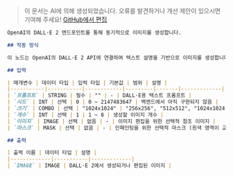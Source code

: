 > 이 문서는 AI에 의해 생성되었습니다. 오류를 발견하거나 개선 제안이 있으시면 기여해 주세요! [GitHub에서 편집](https://github.com/Comfy-Org/embedded-docs/blob/main/comfyui_embedded_docs/docs/OpenAIDalle2/ko.md)

```markdown
OpenAI의 DALL·E 2 엔드포인트를 통해 동기적으로 이미지를 생성합니다.

## 작동 방식

이 노드는 OpenAI의 DALL·E 2 API에 연결하여 텍스트 설명을 기반으로 이미지를 생성합니다. 텍스트 프롬프트를 제공하면 노드가 이를 OpenAI 서버로 전송하고, 서버는 해당 이미지를 생성하여 ComfyUI로 반환합니다. 이 노드는 두 가지 모드로 작동할 수 있습니다: 텍스트 프롬프트만 사용하는 표준 이미지 생성 모드와, 이미지와 마스크가 모두 제공되었을 때의 이미지 편집 모드입니다. 편집 모드에서는 마스크를 사용하여 원본 이미지의 어떤 부분을 수정할지 결정하며 다른 영역은 변경하지 않고 유지합니다.

## 입력

| 매개변수 | 데이터 타입 | 입력 타입 | 기본값 | 범위 | 설명 |
|-----------|-----------|------------|---------|-------|-------------|
| `프롬프트` | STRING | 필수 | "" | - | DALL·E용 텍스트 프롬프트 |
| `시드` | INT | 선택 | 0 | 0 ~ 2147483647 | 백엔드에서 아직 구현되지 않음 |
| `크기` | COMBO | 선택 | "1024x1024" | "256x256", "512x512", "1024x1024" | 이미지 크기 |
| `개수` | INT | 선택 | 1 | 1 ~ 8 | 생성할 이미지 개수 |
| `이미지` | IMAGE | 선택 | 없음 | - | 이미지 편집을 위한 선택적 참조 이미지 |
| `마스크` | MASK | 선택 | 없음 | - | 인페인팅을 위한 선택적 마스크 (흰색 영역이 교체됨) |

## 출력

| 출력 이름 | 데이터 타입 | 설명 |
|-------------|-----------|-------------|
| `IMAGE` | IMAGE | DALL·E 2에서 생성되거나 편집된 이미지 |
```
